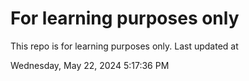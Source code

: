 # For learning purposes only
This repo is for learning purposes only.
Last updated at

Wednesday, May 22, 2024 5:17:36 PM

